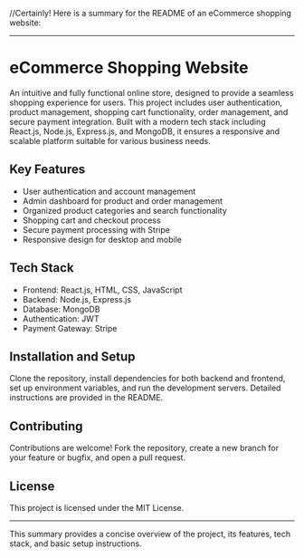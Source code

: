 //Certainly! Here is a summary for the README of an eCommerce shopping website:

---

# eCommerce Shopping Website

An intuitive and fully functional online store, designed to provide a seamless shopping experience for users. This project includes user authentication, product management, shopping cart functionality, order management, and secure payment integration. Built with a modern tech stack including React.js, Node.js, Express.js, and MongoDB, it ensures a responsive and scalable platform suitable for various business needs.

## Key Features
- User authentication and account management
- Admin dashboard for product and order management
- Organized product categories and search functionality
- Shopping cart and checkout process
- Secure payment processing with Stripe
- Responsive design for desktop and mobile

## Tech Stack
- Frontend: React.js, HTML, CSS, JavaScript
- Backend: Node.js, Express.js
- Database: MongoDB
- Authentication: JWT
- Payment Gateway: Stripe

## Installation and Setup
Clone the repository, install dependencies for both backend and frontend, set up environment variables, and run the development servers. Detailed instructions are provided in the README.

## Contributing
Contributions are welcome! Fork the repository, create a new branch for your feature or bugfix, and open a pull request.

## License
This project is licensed under the MIT License.

---

This summary provides a concise overview of the project, its features, tech stack, and basic setup instructions.
